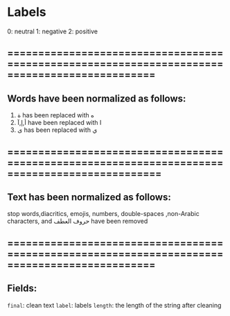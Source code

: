 # Labels
0: neutral
1: negative
2: positive
## ==============================================================================================
## Words have been normalized as follows:
1. ة has been replaced with ه
2. أ,إ,آ have been replaced with ا
3. ى has been replaced with ي
## ===============================================================================================
## Text has been normalized as follows:
stop words,diacritics, emojis, numbers, double-spaces ,non-Arabic characters, and حروف العطف have been removed
## ==============================================================================================
## Fields:
```final```: clean text
```label```: labels
```length```: the length of the string after cleaning
